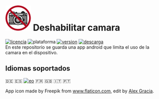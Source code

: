 # <img alt="app-icon" src=".github/img/app-icon.png" width="80" height="80"> Deshabilitar camara
<!-- Botones -->
[![licencia](https://img.shields.io/github/license/AlexGracia/Deshabilitar-camara?label=licencia&logo=Open-Access&style=flat-square)](LICENSE.md)
![plataforma](https://img.shields.io/badge/platform-android-inactive?label=plataforma&logo=Android&color=%232b995c&style=flat-square)
[![version](https://img.shields.io/github/tag/AlexGracia/Deshabilitar-camara?label=version&logo=Skyliner&logoColor=9cf&style=flat-square)](https://github.com/AlexGracia/Deshabilitar-camara/releases/latest)
[![descarga](https://img.shields.io/badge/descarga-Deshabilitar--camara.apk-%23cca414?logo=DocuSign&style=flat-square)](https://github.com/AlexGracia/Deshabilitar-camara/releases/latest/download/Deshabilitar-camara.apk)
<br>En este repositorio se guarda una app android que limita el uso de la camara en el dispositivo.

## Idiomas soportados
<span title="Alemán">:de:</span> <span title="Español">:es:</span> [<img title="Esperanto" alt="eo" src="https://upload.wikimedia.org/wikipedia/commons/7/78/Nuvola_Esperantujo_flag.svg" width="17" height="17">](https://commons.wikimedia.org/wiki/File:Nuvola_Esperantujo_flag.svg) <span title="Francés">:fr:</span> <span title="Inglés">:uk:</span> <span title="Italiano">:it:</span> <span title="Portugués">:portugal:</span>

App icon made by Freepik from www.flaticon.com, edit by [Alex Gracia](https://github.com/AlexGracia).
